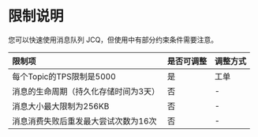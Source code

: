 # 限制说明

您可以快速使用消息队列 JCQ，但使用中有部分约束条件需要注意。

| 限制项	| 是否可调整	| 调整方式 |
| :- | :- | :- |
|每个Topic的TPS限制是5000	|是	|工单|
|消息的生命周期（持久化存储时间为3天）	|否	|-|
|消息大小最大限制为256KB	|否	|-|
|消息消费失败后重发最大尝试次数为16次	|否	|-|


